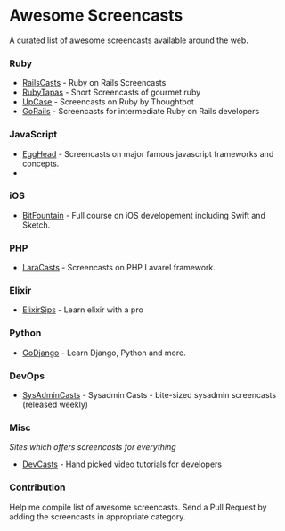 # Awesome Screencasts

A curated list of awesome screencasts available around the web.


### Ruby
 * [RailsCasts](http://railscasts.com) - Ruby on Rails Screencasts 
 * [RubyTapas](http://www.rubytapas.com) - Short Screencasts of gourmet ruby
 * [UpCase](https://upcase.com) - Screencasts on Ruby by Thoughtbot
 * [GoRails](https://gorails.com) - Screencasts for intermediate Ruby on Rails developers

### JavaScript
  * [EggHead](https://egghead.io) - Screencasts on major famous javascript frameworks and concepts. 
  * 
  
### iOS 
  * [BitFountain](https://www.bitfountain.io/) - Full course on iOS developement including Swift and Sketch. 
  
### PHP
  * [LaraCasts](https://laracasts.com/) - Screencasts on PHP Lavarel framework.

### Elixir 
  * [ElixirSips](http://elixirsips.com) - Learn elixir with a pro

### Python
  * [GoDjango](https://godjango.com/) - Learn Django, Python and more. 

### DevOps
  * [SysAdminCasts](https://sysadmincasts.com/) - Sysadmin Casts - bite-sized sysadmin screencasts (released weekly)

### Misc
_Sites which offers screencasts for everything_
  * [DevCasts](https://www.devcasts.io/) - Hand picked video tutorials for developers
  
### Contribution
Help me compile list of awesome screencasts. Send a Pull Request by adding the screencasts in appropriate category.
